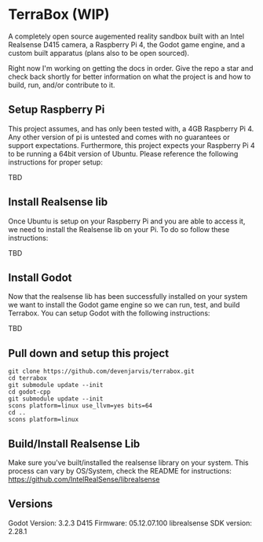 # TerraBox (WIP)
A completely open source augemented reality sandbox built with an Intel Realsense D415 camera, a Raspberry Pi 4, the Godot game engine, and a custom built apparatus (plans also to be open sourced).

Right now I'm working on getting the docs in order. Give the repo a star and check back shortly for better information on what the project is and how to build, run, and/or contribute to it.

## Setup Raspberry Pi
This project assumes, and has only been tested with, a 4GB Raspberry Pi 4. Any other version of pi is untested and comes with no guarantees or support expectations. Furthermore, this project expects your Raspberry Pi 4 to be running a 64bit version of Ubuntu. Please reference the following instructions for proper setup:

TBD

## Install Realsense lib
Once Ubuntu is setup on your Raspberry Pi and you are able to access it, we need to install the Realsense lib on your Pi. To do so follow these instructions:

TBD

## Install Godot
Now that the realsense lib has been successfully installed on your system we want to install the Godot game engine so we can run, test, and build Terrabox. You can setup Godot with the following instructions:

TBD

## Pull down and setup this project
`git clone https://github.com/devenjarvis/terrabox.git`  
`cd terrabox`  
`git submodule update --init`  
`cd godot-cpp`  
`git submodule update --init`  
`scons platform=linux use_llvm=yes bits=64`  
`cd ..`  
`scons platform=linux`  

## Build/Install Realsense Lib
Make sure you've built/installed the realsense library on your system. This process can vary by OS/System, check the README for instructions: https://github.com/IntelRealSense/librealsense



## Versions
Godot Version: 3.2.3
D415 Firmware: 05.12.07.100
librealsense SDK version: 2.28.1

